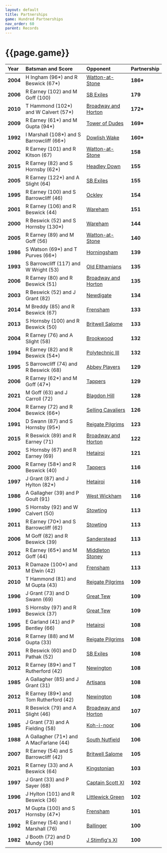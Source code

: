 ```yaml
---
layout: default
title: Partnerships
game: Hundred Partnerships
nav_order: 60
parent: Records
---
```


# {{page.game}}

| Year | Batsman and Score | Opponent | Partnership |
|:---|:---|:---|:---|
| **2004** | H Ingham (96&#42;) and R Beswick (67&#42;) | [Watton-at-Stone](../2004/watton-at-stone) | **186&#42;** |
| **2006** | R Earney (102) and M  Goff (100) | [SB Exiles](../2006/sb-exiles) | **179** |
| **2010** | T Hammond (102&#42;) and W Calvert (57&#42;) | [Broadway and Horton](../2010/broadway-and-horton) | **172&#42;** |
| **2009** | R Earney (61&#42;) and M Gupta (94&#42;) | [Tower of Dudes](../2009/tower-of-dudes) | **169&#42;** |
| **1992** | I Marshall (108&#42;) and S Barrowcliff (66&#42;) | [Dowlish Wake](../1992/dowlish-wake) | **160&#42;** |
| **2002** | R Earney (101) and R Kitson (67) | [Watton-at-Stone](../2002/watton-at-stone) | **158** |
| **2015** | R Earney (82) and S Hornsby (62&#42;) | [Headley Down](../2015/headley-down) | **155** |
| **2005** | R Earney (122&#42;) and A Slight (64) | [SB Exiles](../2005/sb-exiles) | **155** |
| **1995** | R Earney (100) and S Barrowcliff (46) | [Ockley](../1995/ockley) | **154** |
| **2001** | R Earney (106) and R Beswick (44) | [Wareham](../2001/wareham) | **151** |
| **2000** | R Beswick (52) and S Hornsby (130&#42;) | [Wareham](../2000/wareham) | **144** |
| **2005** | R Earney (89) and M Goff (56) | [Watton-at-Stone](../2005/watton-at-stone) | **140** |
| **1986** | S Watson (69&#42;) and T Purves (66&#42;) | [Horningsham](../1986/horningsham) | **139** |
| **1993** | S Barrowcliff (117) and W Wright (53) | [Old Elthamians](../1993/old-elthamians) | **135** |
| **2006** | R Earney (80) and R Beswick (51) | [Broadway and Horton](../2006/broadway-and-horton) | **135** |
| **2003** | R Beswick (52) and J Grant (82) | [Newdigate](../2003/newdigate) | **134** |
| **2014** | M Breddy (85) and R Beswick (67) | [Frensham](../2014/Frensham) | **133** |
| **2013** | S Hornsby (100) and R Beswick (50) | [Britwell Salome](../2013/britwell-salome) | **133** |
| **2004** | R Earney (76) and A Slight (58) | [Brookwood](../2004/brookwood) | **132** |
| **1994** | R Earney (82) and R Beswick (54&#42;) | [Polytechnic III](../1994/polytechnic-iii) | **132** |
| **1995** | S Barrowcliff (74) and R Beswick (68) | [Abbey Players](../1995/abbey-players) | **129** |
| **2006** | R Earney (62&#42;) and M Goff (47&#42;) | [Tappers](../2006/tappers) | **129** |
| **2021** | M Goff (63) and J Carroll (72) | [Blagdon Hill](../2021/blagdon-hill) | **128** |
| **2004** | R Earney (72) and R Beswick (66&#42;) | [Selling Cavaliers](../2004/selling) | **126** |
| **1991** | D Swann (87) and S Hornsby (95&#42;) | [Reigate Pilgrims](../1991/reigate-pilgrims) | **123** |
| **2015** | R Beswick (89) and R Earney (71) | [Broadway and Horton](../2015/broadway-and-horton) | **122** |
| **2002** | S Hornsby (67) and R Earney (69) | [Hetairoi](../2002/hetairoi) | **121** |
| **2000** | R Earney (58&#42;) and R Beswick (40) | [Tappers](../2000/tappers) | **116** |
| **1997** | J Grant (87) and J Hylton (82&#42;) | [Hetairoi](../1997/hetairoi) | **116** |
| **1986** | A Gallagher (39) and P Goult (91) | [West Wickham](../1986/west-wickham) | **116** |
| **1990** | S Hornsby (92) and W Calvert (50) | [Stowting](../1990/stowting) | **113** |
| **2011** | R Earney (70&#42;) and S Barrowcliff (62) | [Stowting](../2011/stowting) | **113** |
| **2006** | M Goff (82) and R Beswick (39) | [Sanderstead](../2006/sanderstead) | **113** |
| **2012** | R Earney (65&#42;) and M Goff (44) | [Middleton Stoney](../2012/middleton-stoney) | **113** |
| **2013** | R Damaze (100&#42;) and M Elwin (42) | [Frensham](../2013/frensham) | **113** |
| **2010** | T Hammond (81) and M Gupta (43) | [Reigate Pilgrims](../2010/reigate-pilgrims) | **109** |
| **1996** | J Grant (73) and D Swann (69) | [Great Tew](../1996/great-tew) | **109** |
| **1993** | S Hornsby (97) and R Beswick (37) | [Great Tew](../1993/great-tew) | **109** |
| **1995** | E Garland (41) and P Bentley (66) | [Hetairoi](../1995/hetairoi) | **108** |
| **2016** | R Earney (88) and M Gupta (33) | [Reigate Pilgrims](../2016/reigate-pilgrims) | **108** |
| **2011** | R Beswick (60) and D Pathak (52) | [SB Exiles](../2011/sb-exiles) | **108** |
| **2012** | R Earney (89&#42;) and T Rutherford (42) | [Newington](../2012/newington) | **108** |
| **1985** | A Gallagher (85) and J Grant (31) | [Artisans](../1985/artisans) | **108** |
| **2012** | R Earney (89&#42;) and Tom Rutherford (42) | [Newington](../2012/newington) | **108** |
| **2011** | R Beswick (79) and A Slight (46) | [Broadway and Horton](../2011/broadway-and-horton) | **107** |
| **1985** | J Grant (73) and A Fielding (58) | [Koh-i-noor](../1985/koh-i-noor) | **106** |
| **1988** | A Gallagher (71&#42;) and A MacFarlane (44) | [South Nutfield](../1988/south-nutfield) | **106** |
| **2007** | R Earney (54) and S Barrowcliff (42) | [Britwell Salome](../2007/britwell-salome) | **105** |
| **2021** | R Earney (33) and A Beswick (64) | [Kingstonian](../2021/kingstonian) | **103** |
| **1997** | J Grant (33) and P Sayer (68) | [Captain Scott XI](../1997/captain-scott-xi) | **102** |
| **1996** | J Hylton (101) and R Beswick (36) | [Littlewick Green](../1996/littlewick-green) | **102** |
| **2017** | M Gupta (100) and S Hornsby (47&#42;) | [Frensham](../2017/frensham) | **101** |
| **1992** | R Earney (54) and I Marshall (76) | [Ballinger](../1992/ballinger) | **100** |
| **1982** | J Booth (72) and D Mundy (36) | [J Stimfig's XI](../1982/j-stimfigs-xi) | **100** |